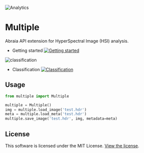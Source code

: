 ![Analytics](https://ga-beacon.appspot.com/UA-108018608-1/github/multiple?pixel)

# Multiple

Abraia API extension for HyperSpectral Image (HSI) analysis.

* Getting started [![Getting started](https://colab.research.google.com/assets/colab-badge.svg)](https://colab.research.google.com/github/abraia/multiple/blob/main/notebooks/getting-started.ipynb)

![classification](https://store.abraia.me/multiple/notebooks/classification.jpg)

* Classification [![Classification](https://colab.research.google.com/assets/colab-badge.svg)](https://colab.research.google.com/github/abraia/multiple/blob/main/notebooks/classification.ipynb)

## Usage

```python
from multiple import Multiple

multiple = Multiple()
img = multiple.load_image('test.hdr')
meta = multiple.load_meta('test.hdr')
multiple.save_image('test.hdr', img, metadata=meta)
```

## License

This software is licensed under the MIT License. [View the license](LICENSE).